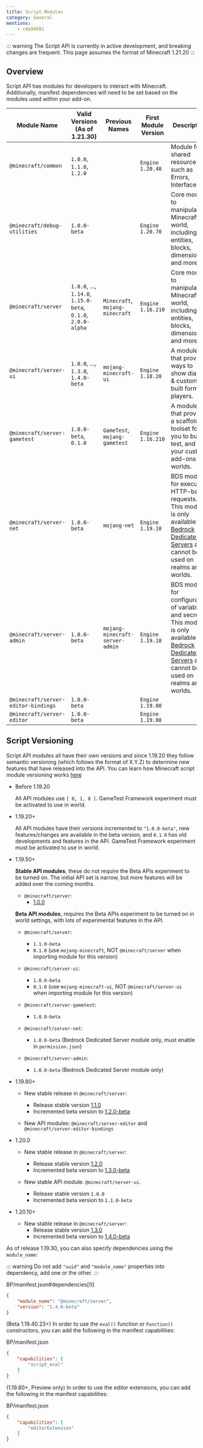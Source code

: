 ```yaml
---
title: Script Modules
category: General
mentions:
	- cda94581
---
```


::: warning
The Script API is currently in active development, and breaking changes are frequent. This page assumes the format of Minecraft 1.21.20
:::

## Overview

Script API has modules for developers to interact with Minecraft. Additionally, manifest dependencies will need to be set based on the modules used within your add-on.

|             Module Name             |    Valid Versions (As of 1.21.30)   |         Previous Names          |  First Module Version   | Description |
| ----------------------------------- | ----------------------------------- | ------------------------------- | ----------------------- | ----------- |
| `@minecraft/common`                 | `1.0.0`, `1.1.0`, `1.2.0`           |                                 | `Engine 1.20.40`      | Module for shared resource such as Errors, Interfaces ... |
| `@minecraft/debug-utilities`        | `1.0.0-beta`                        |                                 | `Engine 1.20.70`      | Core module to manipulate a Minecraft world, including entities, blocks, dimensions, and more. |
| `@minecraft/server`                 | `1.0.0`, ..., `1.14.0`, `1.15.0-beta`, `0.1.0`, `2.0.0-alpha`  | `Minecraft`, `mojang-minecraft` | `Engine 1.16.210` | Core module to manipulate a Minecraft world, including entities, blocks, dimensions, and more. |
| `@minecraft/server-ui`              | `1.0.0`, ..., `1.3.0`, `1.4.0-beta` | `mojang-minecraft-ui`           | `Engine 1.18.20`      | A module that provides ways to show dialogs & custom-built forms to players. |
| `@minecraft/server-gametest`        | `1.0.0-beta`, `0.1.0`               | `GameTest`, `mojang-gametest`   | `Engine 1.16.210`     | A module that provides a scaffolding toolset for you to build, test, and run your custom add-ons and worlds. |
| `@minecraft/server-net`             | `1.0.0-beta`                        | `mojang-net`                    | `Engine 1.19.10`      | BDS module for executing HTTP-based requests. This module is only available in [Bedrock Dedicated Servers](https://www.minecraft.net/en-us/download/server/bedrock) and cannot be used on realms and worlds. |
| `@minecraft/server-admin`           | `1.0.0-beta`                        | `mojang-minecraft-server-admin` | `Engine 1.19.10`      | BDS module for configuration of variables and secrets. This module is only available in [Bedrock Dedicated Servers](https://www.minecraft.net/en-us/download/server/bedrock) and cannot be used on realms and worlds. |
| `@minecraft/server-editor-bindings` | `1.0.0-beta`                        |                                 | `Engine 1.19.80`      |
| `@minecraft/server-editor`          | `1.0.0-beta`                        |                                 | `Engine 1.19.80`      |


## Script Versioning

Script API modules all have their own versions and since 1.19.20 they follow semantic versioning (which follows the format of X.Y.Z) to determine new features that have released into the API. You can learn how Minecraft script module versioning works [here](https://learn.microsoft.com/en-us/minecraft/creator/documents/scriptversioning)

-   Before 1.19.20

    All API modules use `[ 0, 1, 0 ]`. GameTest Framework experiment must be activated to use in world.

-   1.19.20+

    All API modules have their versions incremented to `"1.0.0-beta"`, new features/changes are available in the beta version, and `0.1.0` has old developments and features in the API. GameTest Framework experiment must be activated to use in world.

-   1.19.50+

    **Stable API modules**, these do not require the Beta APIs experiment to be turned on. The initial API set is narrow, but more features will be added over the coming months.

    -   `@minecraft/server`:
        -   [1.0.0](https://stirante.com/script/1.0.0/)

    **Beta API modules**, requires the Beta APIs experiment to be turned on in world settings, with lots of experimental features in the API.

    -   `@minecraft/server`:

        -   `1.1.0-beta`
        -   `0.1.0` (use `mojang-minecraft`, NOT `@minecraft/server` when importing module for this version)

    -   `@minecraft/server-ui`:
        -   `1.0.0-beta`
        -   `0.1.0` (use `mojang-minecraft-ui`, NOT `@minecraft/server-ui` when importing module for this version)
    -   `@minecraft/server-gametest`:

        -   `1.0.0-beta`

    -   `@minecraft/server-net`:

        -   `1.0.0-beta` (Bedrock Dedicated Server module only, must enable in `permission.json`)

    -   `@minecraft/server-admin`:
        -   `1.0.0-beta` (Bedrock Dedicated Server module only)

-   1.19.80+

    -   New stable release in `@minecraft/server`:

        -   Release stable version [1.1.0](https://stirante.com/script/1.1.0/)
        -   Incremented beta version to [1.2.0-beta](https://stirante.com/script/1.2.0-beta.1.19.80-stable/index.html)

    -   New API modules: `@minecraft/server-editor` and `@minecraft/server-editor-bindings`

-   1.20.0

    -   New stable release in `@minecraft/server`:

        -   Release stable version [1.2.0](https://stirante.com/script/1.2.0/)
        -   Incremented beta version to [1.3.0-beta](https://stirante.com/script/1.3.0-beta.1.20.0-stable/index.html)

    -   New stable API module: `@minecraft/server-ui`.

        -   Release stable version `1.0.0`
        -   Incremented beta version to `1.1.0-beta`
-   1.20.10+
    -   New stable release in `@minecraft/server`:
        -   Release stable version [1.3.0](https://stirante.com/script/1.3.0/)
        -   Incremented beta version to [1.4.0-beta](https://stirante.com/script/1.4.0-beta.1.20.10-stable/index.html)

As of release 1.19.30, you can also specify dependencies using the `module_name`:

::: warning
Do not add `"uuid"` and `"module_name"` properties into dependency, add one or the other.
:::

<CodeHeader>BP/manifest.json#dependencies[0]</CodeHeader>

```json
{
	"module_name": "@minecraft/server",
	"version": "1.4.0-beta"
}
```

(Beta 1.19.40.23+) In order to use the `eval()` function or `Function()` constructors, you can add the following in the manifest capabilities:

<CodeHeader>BP/manifest.json</CodeHeader>

```json
{
	"capabilities": [
		"script_eval"
	]
}
```

(1.19.80+, Preview only) In order to use the editor extensions, you can add the following in the manifest capabilities:

<CodeHeader>BP/manifest.json</CodeHeader>

```json
{
	"capabilities": [
		"editorExtension"
	]
}
```
